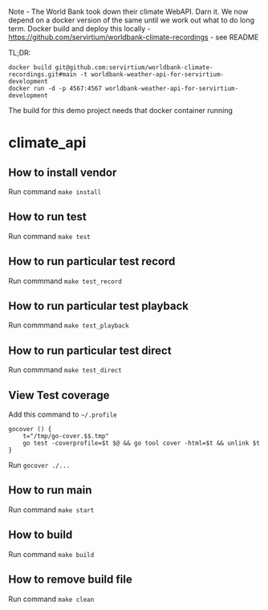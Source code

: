 Note - The World Bank took down their climate WebAPI. Darn it. We now depend on a docker version of the same until we work out what to do long term. Docker build and deploy this locally - https://github.com/servirtium/worldbank-climate-recordings - see README

TL;DR:

```
docker build git@github.com:servirtium/worldbank-climate-recordings.git#main -t worldbank-weather-api-for-servirtium-development
docker run -d -p 4567:4567 worldbank-weather-api-for-servirtium-development
```

The build for this demo project needs that docker container running

# climate_api

## How to install vendor

Run command `make install`

## How to run test

Run command `make test`

## How to run particular test record

Run commmand `make test_record`

## How to run particular test playback

Run commmand `make test_playback`

## How to run particular test direct

Run commmand `make test_direct`

## View Test coverage

Add this command to `~/.profile`  

```  
gocover () {
    t="/tmp/go-cover.$$.tmp"
    go test -coverprofile=$t $@ && go tool cover -html=$t && unlink $t
}
```  
Run `gocover ./...`

## How to run main

Run command `make start`

## How to build

Run command `make build`

## How to remove build file

Run command `make clean`
